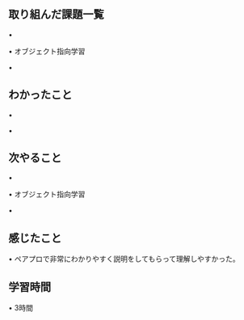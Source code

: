 ## 取り組んだ課題一覧
• 


• オブジェクト指向学習


• 


## わかったこと
• 


• 


## 次やること
• 


• オブジェクト指向学習


• 

## 感じたこと
• ペアプロで非常にわかりやすく説明をしてもらって理解しやすかった。


## 学習時間
• 3時間